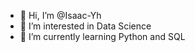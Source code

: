 - 👋 Hi, I’m @Isaac-Yh
- 👀 I’m interested in Data Science
- 🌱 I’m currently learning Python and SQL


<!---
Isaac-Yh/Isaac-Yh is a ✨ special ✨ repository because its `README.md` (this file) appears on your GitHub profile.
You can click the Preview link to take a look at your changes.
--->
